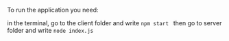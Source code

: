 To run the application you need:

in the terminal, go to the client folder and write ```npm start ```
then go to server folder and write ```node index.js ```

